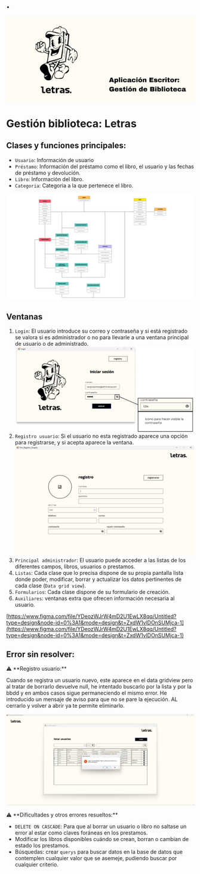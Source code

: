 # .

![Aplicación Escritor Gestión de Biblioteca.png](Untitled%20f21944cc385643169095429fecbc6dae/Aplicacin_Escritor_Gestin_de_Biblioteca.png)

# Gestión biblioteca: Letras
## Clases y funciones principales:

- `Usuario`: Información de usuario
- `Préstamo`: Información del préstamo como el libro, el usuario y las fechas de préstamo y devolución.
- `Libro`: Información del libro.
- `Categoria`: Categoria a la que pertenece el libro.

![Imagen (1).png](Untitled%20f21944cc385643169095429fecbc6dae/Imagen_(1).png)

## Ventanas

1. `Login`: El usuario introduce su correo y contraseña y si está registrado se valora si es administrador o no para llevarle a una ventana principal de usuario o de administrado.
   ![Login](https://github.com/sandraEstlo/gestion_biblioteca_admin/blob/main/imagenes/Login.png)
2. `Registro usuario`: Si el usuario no esta registrado aparece una opción para registrarse, y si acepta aparece la ventana.
   ![Registro](https://github.com/sandraEstlo/gestion_biblioteca_admin/blob/main/imagenes/Registro%20usuario.png)
3. `Principal administrador`: El usuario puede acceder a las listas de los diferentes campos, libros, usuarios o prestamos.
4. `Listas`: Cada clase que lo precisa dispone de su propia pantalla lista donde poder, modificar, borrar y actualizar los datos pertinentes de cada clase (`Data grid view`).
5. `Formularios`: Cada clase dispone de su formulario de creación.
6. `Auxiliares`: ventanas extra que ofrecen información necesaria al usuario.

[https://www.figma.com/file/YDeozWJrW4mD2U1EwLX8qq/Untitled?type=design&node-id=0%3A1&mode=design&t=ZxdW1vlDOnSUMjca-1](https://www.figma.com/file/YDeozWJrW4mD2U1EwLX8qq/Untitled?type=design&node-id=0%3A1&mode=design&t=ZxdW1vlDOnSUMjca-1)

## Error sin resolver:

<aside>
⚠️ **Registro usuario:**

Cuando se registra un usuario nuevo, este aparece en el data gridview pero al tratar de borrarlo devuelve null, he intentado buscarlo por la lista y por la bbdd y en ambos casos sigue permaneciendo el mismo error. He introducido un mensaje de aviso para que no se pare la ejecución. AL cerrarlo y volver a abrir ya te permite eliminarlo.

</aside>

![error1.PNG](Untitled%20f21944cc385643169095429fecbc6dae/error1.png)

<aside>
⚠️ **Dificultades y otros errores resueltos:**

- `DELETE ON CASCADE`: Para que al borrar un usuario o libro no saltase un error al estar como claves foráneas en los prestamos.
- Modificar los libros disponibles cuándo se crean, borran o cambian de estado los prestamos.
- Búsquedas: crear `querys` para buscar datos en la base de datos que contemplen cualquier valor que se asemeje, pudiendo buscar por cualquier criterio.
</aside>
